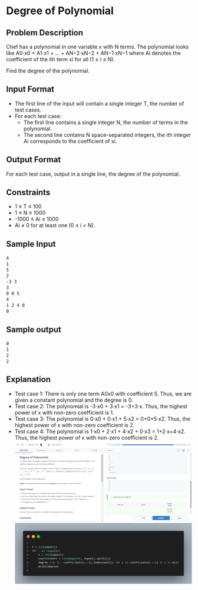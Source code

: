 # Degree of Polynomial

## Problem Description

Chef has a polynomial in one variable x with N terms. The polynomial looks like A0⋅x0 + A1⋅x1 + … + AN−2⋅xN−2 + AN−1⋅xN−1 where Ai denotes the coefficient of the ith term xi for all (1 ≤ i ≤ N).

Find the degree of the polynomial.

## Input Format

- The first line of the input will contain a single integer T, the number of test cases.
- For each test case:
  - The first line contains a single integer N, the number of terms in the polynomial.
  - The second line contains N space-separated integers, the ith integer Ai corresponds to the coefficient of xi.

## Output Format

For each test case, output in a single line, the degree of the polynomial.

## Constraints

- 1 ≤ T ≤ 100
- 1 ≤ N ≤ 1000
- -1000 ≤ Ai ≤ 1000
- Ai ≠ 0 for at least one (0 ≤ i < N).

## Sample Input
```
4
1
5
2
-3 3
3
0 0 5
4
1 2 4 0
0

```
## Sample output

```
0
1
2
2
```


## Explanation

- Test case 1: There is only one term A0x0 with coefficient 5. Thus, we are given a constant polynomial and the degree is 0.
- Test case 2: The polynomial is -3⋅x0 + 3⋅x1 = -3+3⋅x. Thus, the highest power of x with non-zero coefficient is 1.
- Test case 3: The polynomial is 0⋅x0 + 0⋅x1 + 5⋅x2 = 0+0+5⋅x2. Thus, the highest power of x with non-zero coefficient is 2.
- Test case 4: The polynomial is 1⋅x0 + 2⋅x1 + 4⋅x2 + 0⋅x3 = 1+2⋅x+4⋅x2. Thus, the highest power of x with non-zero coefficient is 2.
![](Untitled.png)
![](code.png)